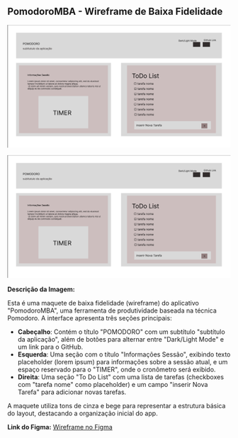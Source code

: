 ## PomodoroMBA - Wireframe de Baixa Fidelidade

![Wireframe do PomodoroMBA](https://github.com/SupremeSith/PomodoroMBA/blob/main/main/images/wireframe-pomodoro.png?raw=true)

![Wireframe do PomodoroMBA](https://github.com/SupremeSith/PomodoroMBA/blob/main/main/images/wireframe-pomodoro.png?raw=true)


**Descrição da Imagem:**


Esta é uma maquete de baixa fidelidade (wireframe) do aplicativo "PomodoroMBA", uma ferramenta de produtividade baseada na técnica Pomodoro. A interface apresenta três seções principais:

- **Cabeçalho**: Contém o título "POMODORO" com um subtítulo "subtítulo da aplicação", além de botões para alternar entre "Dark/Light Mode" e um link para o GitHub.
- **Esquerda**: Uma seção com o título "Informações Sessão", exibindo texto placeholder (lorem ipsum) para informações sobre a sessão atual, e um espaço reservado para o "TIMER", onde o cronômetro será exibido.
- **Direita**: Uma seção "To Do List" com uma lista de tarefas (checkboxes com "tarefa nome" como placeholder) e um campo "inserir Nova Tarefa" para adicionar novas tarefas.

A maquete utiliza tons de cinza e bege para representar a estrutura básica do layout, destacando a organização inicial do app.

**Link do Figma:** [Wireframe no Figma](https://www.figma.com/design/xd3IAdjxqG4WPHujjrM8IW/Pomodoro---Baixa-Fidelidade?node-id=0-1&t=NPri3wWGehWWo0qL-1)
